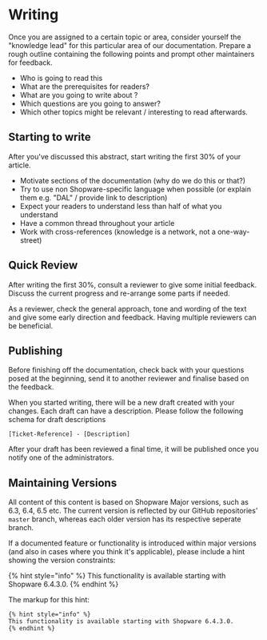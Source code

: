 # Writing

Once you are assigned to a certain topic or area, consider yourself the "knowledge lead" for this particular area of our documentation. Prepare a rough outline containing the following points and prompt other maintainers for feedback.

* Who is going to read this
* What are the prerequisites for readers?
* What are you going to write about ?
* Which questions are you going to answer?
* Which other topics might be relevant / interesting to read afterwards.

## Starting to write

After you've discussed this abstract, start writing the first 30% of your article.

* Motivate sections of the documentation \(why do we do this or that?\)
* Try to use non Shopware-specific language when possible \(or explain them e.g. "DAL" / provide link to description\)
* Expect your readers to understand less than half of what you understand
* Have a common thread throughout your article
* Work with cross-references \(knowledge is a network, not a one-way-street\)

## Quick Review

After writing the first 30%, consult a reviewer to give some initial feedback. Discuss the current progress and re-arrange some parts if needed.

As a reviewer, check the general approach, tone and wording of the text and give some early direction and feedback. Having multiple reviewers can be beneficial.

## Publishing

Before finishing off the documentation, check back with your questions posed at the beginning, send it to another reviewer and finalise based on the feedback.

When you started writing, there will be a new draft created with your changes. Each draft can have a description. Please follow the following schema for draft descriptions

```text
[Ticket-Reference] - [Description]
```

After your draft has been reviewed a final time, it will be published once you notify one of the administrators.

## Maintaining Versions

All content of this content is based on Shopware Major versions, such as 6.3, 6.4, 6.5 etc. The current version is reflected by our GitHub repositories' `master` branch, whereas each older version has its respective seperate branch.

If a documented feature or functionality is introduced within major versions (and also in cases where you think it's applicable), please include a hint showing the version constraints:

{% hint style="info" %}
This functionality is available starting with Shopware 6.4.3.0.
{% endhint %}

The markup for this hint:

```
{% hint style="info" %}
This functionality is available starting with Shopware 6.4.3.0.
{% endhint %}
```